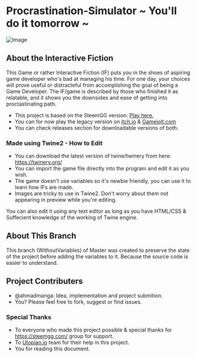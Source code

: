 # Procrastination-Simulator ~ You'll do it tomorrow ~

![Image](https://i.imgur.com/u3dAuAs.png)

## About the Interactive Fiction
This Game or rather Interactive Fiction (IF) puts you in the shoes of aspiring game developer who's bad at managing his time. For one day, your choices will prove useful or distracteful from accomplishing the goal of being a Game Developer. The IF/game is described by those who finished it as relatable, and it shows you the downsides and ease of getting into proctastinating path.

* This project is based on the SteemGG version: [Play here.](https://steemgg.com/#/game/play/14)
* You can for now play the legacy version on [itch.io](https://ahmadmanga.itch.io/procrastination-simulator) & [Gamejolt.com](https://gamejolt.com/games/procrastination-simulator/131085)
* You can check releases section for downloadable versions of both.

### Made using Twine2 - How to Edit
* You can download the latest version of twine/twinery from here: https://twinery.org/
* You can import the game file directly into the program and edit it as you wish.
* The game doesn't use variables so it's newbie friendly, you can use it to learn how IFs are made.
* Images are tricky to use in Twine2. Don't worry about them not appearing in preview while you're editing.

You can also edit it using any text editor as long as you have HTML/CSS & Suffecient knowledge of the working of Twine engine.

## About This Branch

This branch (WithoutVariables) of Master was created to preserve the state of the project before adding the variables to it. Because the source code is easier to understand.

## Project Contributers

* @ahmadmanga: Idea, implementation and project submition.
* You? Please feel free to fork, suggest or find issues.

### Special Thanks

* To everyone who made this project possible & special thanks for https://steemgg.com/ group for support. 
* To [Utopian.io](https://join.utopian.io/) team for their help in this project.
* You for reading this document.
